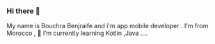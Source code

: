### Hi there 👋

My name is Bouchra Benjraife and i'm app mobile developer .
I'm from Morocco , 🌱 I’m currently learning Kotlin ,Java ....


